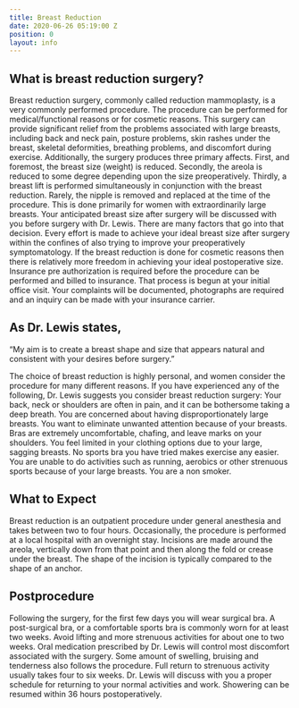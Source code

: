 ```yaml
---
title: Breast Reduction
date: 2020-06-26 05:19:00 Z
position: 0
layout: info
---
```


## What is breast reduction surgery? ##

Breast reduction surgery, commonly called reduction mammoplasty, is a very commonly performed procedure. The procedure can be performed for medical/functional reasons or for cosmetic reasons. This surgery can provide significant relief from the problems associated with large breasts, including back and neck pain, posture problems, skin rashes under the breast, skeletal deformities, breathing problems, and discomfort during exercise. Additionally, the surgery produces three primary affects. First, and foremost, the breast size (weight) is reduced. Secondly, the areola is reduced to some degree depending upon the size preoperatively. Thirdly, a breast lift is performed simultaneously in conjunction with the breast reduction. Rarely, the nipple is removed and replaced at the time of the procedure. This is done primarily for women with extraordinarily large breasts. Your anticipated breast size after surgery will be discussed with you before surgery with Dr. Lewis. There are many factors that go into that decision. Every effort is made to achieve your ideal breast size after surgery within the confines of also trying to improve your preoperatively symptomatology. If the breast reduction is done for cosmetic reasons then there is relatively more freedom in achieving your ideal postoperative size. Insurance pre authorization is required before the procedure can be performed and billed to insurance. That process is begun at your initial office visit. Your complaints will be documented, photographs are required and an inquiry can be made with your insurance carrier.


## As Dr. Lewis states, ##

“My aim is to create a breast shape and size that appears natural and consistent with your desires before surgery.”

The choice of breast reduction is highly personal, and women consider the procedure for many different reasons. If you have experienced any of the following, Dr. Lewis suggests you consider breast reduction surgery:
Your back, neck or shoulders are often in pain, and it can be bothersome taking a deep breath.
You are concerned about having disproportionately large breasts.
You want to eliminate unwanted attention because of your breasts.
Bras are extremely uncomfortable, chafing, and leave marks on your shoulders.
You feel limited in your clothing options due to your large, sagging breasts.
No sports bra you have tried makes exercise any easier.
You are unable to do activities such as running, aerobics or other strenuous sports because of your large breasts.
You are a non smoker.


## What to Expect ##

Breast reduction is an outpatient procedure under general anesthesia and takes between two to four hours. Occasionally, the procedure is performed at a local hospital with an overnight stay. Incisions are made around the areola, vertically down from that point and then along the fold or crease under the breast. The shape of the incision is typically compared to the shape of an anchor.


## Postprocedure ##

Following the surgery, for the first few days you will wear surgical bra. A post-surgical bra, or a comfortable sports bra is commonly worn for at least two weeks. Avoid lifting and more strenuous activities for about one to two weeks. Oral medication prescribed by Dr. Lewis will control most discomfort associated with the surgery. Some amount of swelling, bruising and tenderness also follows the procedure. Full return to strenuous activity usually takes four to six weeks. Dr. Lewis will discuss with you a proper schedule for returning to your normal activities and work. Showering can be resumed within 36 hours postoperatively.

